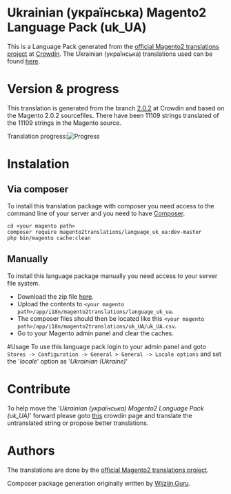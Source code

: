 # Ukrainian (українська) Magento2 Language Pack (uk_UA)
This is a Language Pack generated from the [official Magento2 translations project](https://crowdin.com/project/magento-2) at [Crowdin](https://crowdin.com).
The Ukrainian (українська) translations used can be found [here](https://crowdin.com/project/magento-2/uk).

# Version & progress
This translation is generated from the branch [2.0.2](https://crowdin.com/project/magento-2/uk#/2.0.2) at Crowdin and based on the Magento 2.0.2 sourcefiles.
There have been  11109 strings translated of the 11109 strings in the Magento source.

Translation progress:![Progress](http://progressed.io/bar/100)

# Instalation
## Via composer
To install this translation package with composer you need access to the command line of your server and you need to have [Composer](https://getcomposer.org).
```
cd <your magento path>
composer require magento2translations/language_uk_ua:dev-master
php bin/magento cache:clean
```
## Manually
To install this language package manually you need access to your server file system.
* Download the zip file [here](https://github.com/Magento2Translations/language_uk_ua/archive/master.zip).
* Upload the contents to `<your magento path>/app/i18n/magento2translations/language_uk_ua`.
* The composer files should then be located like this `<your magento path>/app/i18n/magento2translations/uk_UA/uk_UA.csv`.
* Go to your Magento admin panel and clear the caches.

#Usage
To use this language pack login to your admin panel and goto `Stores -> Configuration -> General > General -> Locale options` and set the '*locale*' option as '*Ukrainian (Ukraine)*'

# Contribute
To help move the '*Ukrainian (українська) Magento2 Language Pack (uk_UA)*' forward please goto [this](https://crowdin.com/project/magento-2/uk) crowdin page and translate the untranslated string or propose better translations.

# Authors
The translations are done by the [official Magento2 translations project](https://crowdin.com/project/magento-2).

Composer package generation originally written by [Wijzijn.Guru](http://www.wijzijn.guru/).
